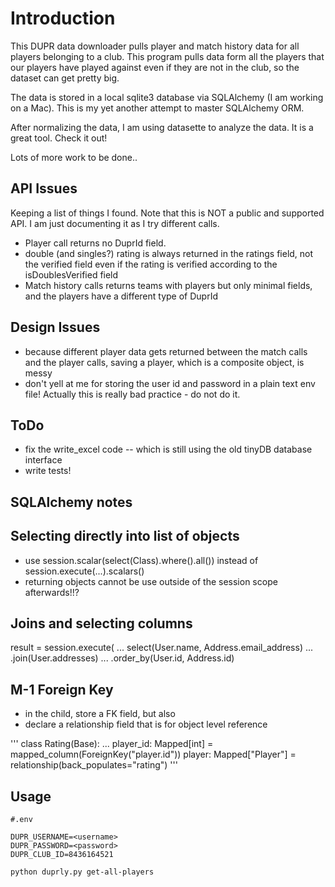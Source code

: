 # Introduction

This DUPR data downloader pulls player and match history data for all players belonging
to a club. This program pulls data form all the players that our players have played against
even if they are not in the club, so the dataset can get pretty big.

The data is stored in a local sqlite3 database via SQLAlchemy (I am working on a Mac).
This is my yet another attempt to master SQLAlchemy ORM.

After normalizing the data, I am using datasette to analyze the data. It is a great tool.
Check it out!

Lots of more work to be done..

## API Issues

Keeping a list of things I found. Note that this is NOT a public and supported API.
I am just documenting it as I try different calls.

- Player call returns no DuprId field.
- double (and singles?) rating is always returned in the ratings field, not the verified field even
  if the rating is verified according to the isDoublesVerified field
- Match history calls returns teams with players but only minimal fields, and the players have a different type of DuprId

## Design Issues

- because different player data gets returned between the match calls and the
  player calls, saving a player, which is a composite object, is messy
- don't yell at me for storing the user id and password in a plain text env file!
  Actually this is really bad practice - do not do it.

## ToDo

- fix the write_excel code -- which is still using the old tinyDB database interface
- write tests!

## SQLAlchemy notes

## Selecting directly into list of objects

- use session.scalar(select(Class).where().all()) instead of session.execute(...).scalars()
- returning objects cannot be use outside of the session scope afterwards!!?

## Joins and selecting columns

result = session.execute(
...     select(User.name, Address.email_address)
...     .join(User.addresses)
...     .order_by(User.id, Address.id)

## M-1 Foreign Key

- in the child, store a FK field, but also
- declare a relationship field that is for object level reference

'''
class Rating(Base):
    ...
    player_id: Mapped[int] = mapped_column(ForeignKey("player.id"))
    player: Mapped["Player"] = relationship(back_populates="rating")
'''
## Usage
```console
#.env

DUPR_USERNAME=<username>
DUPR_PASSWORD=<password>
DUPR_CLUB_ID=8436164521
```

```console
python duprly.py get-all-players
```
